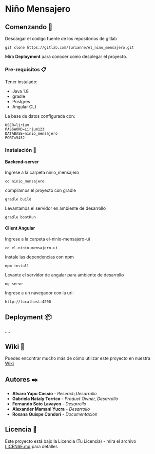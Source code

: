 # Niño Mensajero

## Comenzando 🚀

Descargar el codigo fuente de los repositorios de gitlab

```
git clone https://gitlab.com/lurianne/el_nino_mensajero.git
```

Mira **Deployment** para conocer como desplegar el proyecto.


### Pre-requisitos 📋

Tener instalado:
- Java 1.8
- gradle
- Postgres
- Angular CLI

La base de datos configurada con:
```
USER=lirium
PASSWORD=Lirium123
DATABASE=ninio_mensajero
PORT=5432
```

### Instalación 🔧

#### Backend-server
Ingrese a la carpeta ninio_mensajero
```
cd ninio_mensajero
```
compilamos el proyecto con gradle
```
gradle build
```

Levantamos el servidor en ambiente de desarrollo
```
gradle bootRun
```

#### Client Angular
Ingrese a la carpeta el-ninio-mensajero-ui

```
cd el-ninio-mensajero-ui
```

Instale las dependencias con npm
```
npm install
```

Levante el servidor  de angular para ambiente de desarrollo
```
ng serve
```

Ingrese a un navegador con la url:
```
http://localhost:4200
```

## Deployment 📦

....


## Wiki 📖

Puedes encontrar mucho más de cómo utilizar este proyecto en nuestra [Wiki](https://gitlab.com/lurianne/el_nino_mensajero/wikis/home)


## Autores ✒️

* **Alvaro Yapu Cossio** - *Reseach,Desarrollo* 
* **Gabriela Nataly Torrico** - *Product Owner, Desarrollo*
* **Fernando Soto Lavayen** - *Desarrollo* 
* **Alexander Mamani Yucra** - *Desarrollo* 
* **Roxana Quispe Condori** - *Documentacion* 

## Licencia 📄

Este proyecto está bajo la Licencia (Tu Licencia) - mira el archivo [LICENSE.md](LICENSE.md) para detalles
